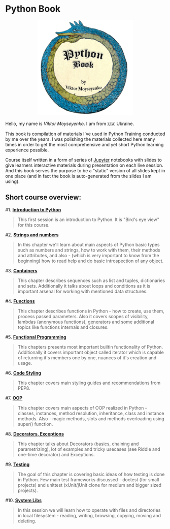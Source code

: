 # Python Book

<p style="text-align: center"><img src="images/python_book_logo.png" alt="Super cool logo with Python-Ouroboros" width="300" height="300"></p>

Hello, my name is _Viktor Moyseyenko_. I am from 🇺🇦 Ukraine.

This book is compilation of materials I've used in Python Training conducted by me over the years. I was polishing the materials collected here many times in order to get the most comprehensive and yet short Python learning experience possible.

Course itself written in a form of series of [Jupyter](https://jupyter.org/) notebooks with slides to give learners interactive materials during presentation on each live session. And this book serves the purpose to be a "static" version of all slides kept in one place (and in fact the book is auto-generated from the slides I am using).

## Short course overview:
#1. [**Introduction to Python**](/ch01-intro/README.md)
 > This first session is an introduction to Python. It is "Bird's eye view" for this course.
 
#2. [**Strings and numbers**](/ch02-numbers-strings/README.md)
 > In this chapter we'll learn about main aspects of Python basic types such as numbers and strings, how to work with them, their methods and attributes, and also - (which is very important to know from the beginning) how to read help and do basic introspection of any object.
 
#3. [**Containers**](/ch03-containers/README.md)
 > This chapter describes sequences such as list and tuples, dictionaries and sets. Additionally it talks about loops and conditions as it is important arsenal for working with mentioned data structures.
 
#4. [**Functions**](/ch04-functions/README.md)
 > This chapter describes functions in Python - how to create, use them, process passed parameters. Also it covers scopes of visibility, lambdas (anonymous functions), generators and some additional topics like functions internals and closures.
 
#5. [**Functional Programming**](/ch05-intro/README.md)
 > This chapters presents most important builtin functionality of Python. Additionally it covers important object called iterator which is capable of returning it's members one by one, nuances of it's creation and usage.
 
#6. [**Code Styling**](/ch06-code-styling/README.md)
 > This chapter covers main styling guides and recommendations from PEP8.
 
#7. [**OOP**](/ch07-oop/README.md)
 > This chapter covers main aspects of OOP realized in Python - classes, instances, method resolution, inheritance, class and instance methods. Also - magic methods, slots and methods overloading using super() function.
 
#8. [**Decorators, Exceptions**](/ch08-decorators-exceptions/README.md)
 > This chapter talks about Decorators (basics, chaining and parametrizing), lot of examples and tricky usecases (see Riddle and one-time decorator) and Exceptions.
 
#9. [**Testing**](/ch09-testing/README.md)
 > The goal of this chapter is covering basic ideas of how testing is done in Python. Few main test frameworks discussed - doctest (for small projects) and unittest (xUnit/jUnit clone for medium and bigger sized projects).
 
#10. [**System Libs**](/ch10-system-libs/README.md)
 > In this session we will learn how to operate with files and directories in local filesystem - reading, writing, browsing, copying, moving and deleting.
 

